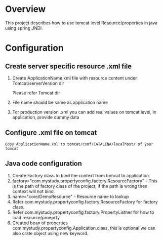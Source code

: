 # Overview
This project describes how to use tomcat level Resource/properties in java using spring JNDI.


# Configuration
## Create server specific resource .xml file

1.  Create ApplicationName.xml file with resource content under Tomcat/serverVersion dir
	
	Please refer Tomcat dir
2.  File name should be same as application name
3. For production version .xml you can add real values on tomcat level, in application, provide dummy data

## Configure .xml file on tomcat

	Copy ApplicationName.xml to tomcat/conf/CATALINA/localhost/ of your tomcat
	
## Java code configuration

1. Create Factory class to bind the context from tomcat to application.
2. factory="com.mystudy.propertyconfig.factory.ResourceFactory" - This is the path of factory class of the project, if the path is wrong then context will not bind.
3. name="core/DemoResource" - Resource name to lookup
4. Refer com.mystudy.propertyconfig.factory.ResourceFactory for factory class.
5. Refer com.mystudy.propertyconfig.factory.PropertyListner for how to load resource/proeprty
6. Created bean of properties com.mystudy.propertyconfig.Application.class, this is optional we can also crate object using new keyword.


